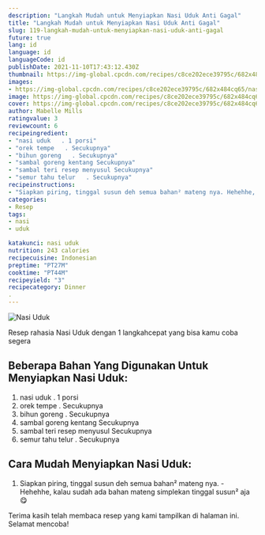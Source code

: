 ```yaml
---
description: "Langkah Mudah untuk Menyiapkan Nasi Uduk Anti Gagal"
title: "Langkah Mudah untuk Menyiapkan Nasi Uduk Anti Gagal"
slug: 119-langkah-mudah-untuk-menyiapkan-nasi-uduk-anti-gagal
future: true
lang: id
language: id
languageCode: id
publishDate: 2021-11-10T17:43:12.430Z 
thumbnail: https://img-global.cpcdn.com/recipes/c8ce202ece39795c/682x484cq65/nasi-uduk-foto-resep-utama.png
images:
- https://img-global.cpcdn.com/recipes/c8ce202ece39795c/682x484cq65/nasi-uduk-foto-resep-utama.png
image: https://img-global.cpcdn.com/recipes/c8ce202ece39795c/682x484cq65/nasi-uduk-foto-resep-utama.png
cover: https://img-global.cpcdn.com/recipes/c8ce202ece39795c/682x484cq65/nasi-uduk-foto-resep-utama.png
author: Mabelle Mills
ratingvalue: 3
reviewcount: 6
recipeingredient:
- "nasi uduk   . 1 porsi"
- "orek tempe   . Secukupnya"
- "bihun goreng   . Secukupnya"
- "sambal goreng kentang Secukupnya"
- "sambal teri resep menyusul Secukupnya"
- "semur tahu telur   . Secukupnya"
recipeinstructions:
- "Siapkan piring, tinggal susun deh semua bahan² mateng nya. Hehehhe, kalau sudah ada bahan mateng simplekan tinggal susun² aja😋"
categories:
- Resep
tags:
- nasi
- uduk

katakunci: nasi uduk 
nutrition: 243 calories
recipecuisine: Indonesian
preptime: "PT27M"
cooktime: "PT44M"
recipeyield: "3"
recipecategory: Dinner
. 
---
```



![Nasi Uduk](https://img-global.cpcdn.com/recipes/c8ce202ece39795c/682x484cq65/nasi-uduk-foto-resep-utama.png)

Resep rahasia Nasi Uduk    dengan 1 langkahcepat yang bisa kamu coba segera

<!--inarticleads1-->

## Beberapa Bahan Yang Digunakan Untuk Menyiapkan Nasi Uduk:

1. nasi uduk   . 1 porsi
1. orek tempe   . Secukupnya
1. bihun goreng   . Secukupnya
1. sambal goreng kentang Secukupnya
1. sambal teri resep menyusul Secukupnya
1. semur tahu telur   . Secukupnya



<!--inarticleads2-->

## Cara Mudah Menyiapkan Nasi Uduk:

1. Siapkan piring, tinggal susun deh semua bahan² mateng nya. - Hehehhe, kalau sudah ada bahan mateng simplekan tinggal susun² aja😋




Terima kasih telah membaca resep yang kami tampilkan di halaman ini. Selamat mencoba!
